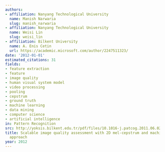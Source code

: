 ```yaml
---
authors:
- affiliation: Nanyang Technological University
  name: Manish Narwaria
  slug: manish_narwaria
- affiliation: Nanyang Technological University
  name: Weisi Lin
  slug: weisi_lin
- affiliation: Bilkent University
  name: A. Enis Cetin
  url: https://academic.microsoft.com/author/2247511323/
date: '2012-01-01'
estimated_citations: 31
fields:
- feature extraction
- feature
- image quality
- human visual system model
- video processing
- pooling
- cepstrum
- ground truth
- machine learning
- data mining
- computer science
- artificial intelligence
in: Pattern Recognition
src: http://yoksis.bilkent.edu.tr/pdf/files/10.1016-j.patcog.2011.06.023.pdf
title: Scalable image quality assessment with 2D mel-cepstrum and machine learning
  approach
year: 2012
---
```

